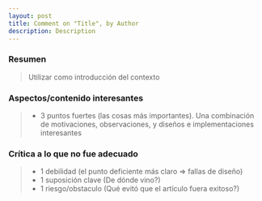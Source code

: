 ```yaml
---
layout: post
title: Comment on "Title", by Author
description: Description
---
```


### Resumen

> Utilizar como introducción del contexto

### Aspectos/contenido interesantes 

> * 3 puntos fuertes (las cosas más importantes). Una combinación de motivaciones, observaciones, y diseños e implementaciones interesantes

### Crítica a lo que no fue adecuado

> * 1 debilidad (el punto deficiente más claro => fallas de diseño)
> * 1 suposición clave (De dónde vino?)
> * 1 riesgo/obstaculo (Qué evitó que el artículo fuera exitoso?)
